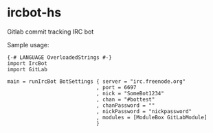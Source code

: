 # ircbot-hs
Gitlab commit tracking IRC bot

Sample usage:

    {-# LANGUAGE OverloadedStrings #-}
    import IrcBot
    import GitLab

    main = runIrcBot BotSettings { server = "irc.freenode.org"
                                 , port = 6697
                                 , nick = "SomeBot1234"
                                 , chan = "#bottest"
                                 , chanPassword = ""
                                 , nickPassword = "nickpassword"
                                 , modules = [ModuleBox GitLabModule]
                                 }
